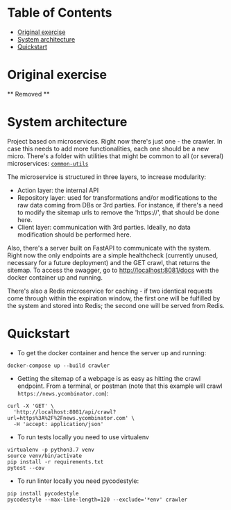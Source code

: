 # Table of Contents

- [Original exercise](#original-exercise)
- [System architecture](#system-architecture)
- [Quickstart](#quickstart)

# Original exercise

** Removed **

# System architecture

Project based on microservices. Right now there's just one - the crawler. In case this needs to add more functionalities, each one should be a new micro. There's a folder with utilities that might be common to all (or several) microservices: [`common-utils`](./common-utils/README.md)

The microservice is structured in three layers, to increase modularity:
- Action layer: the internal API
- Repository layer: used for transformations and/or modifications to the raw data coming from DBs or 3rd parties. For instance, if there's a need to modify the sitemap urls to remove the 'https://', that should be done here.
- Client layer: communication with 3rd parties. Ideally, no data modification should be performed here.

Also, there's a server built on FastAPI to communicate with the system. Right now the only endpoints are a simple healthcheck (currently unused, necessary for a future deployment) and the GET crawl, that returns the sitemap. To access the swagger, go to [http://localhost:8081/docs](http://localhost:8081/docs) with the docker container up and running.

There's also a Redis microservice for caching - if two identical requests come through within the expiration window, the first one will be fulfilled by the system and stored into Redis; the second one will be served from Redis.

# Quickstart

* To get the docker container and hence the server up and running:

```
docker-compose up --build crawler
```  

* Getting the sitemap of a webpage is as easy as hitting the crawl endpoint. From a terminal, or postman (note that this example will crawl `https://news.ycombinator.com`):

```
curl -X 'GET' \
  'http://localhost:8081/api/crawl?url=https%3A%2F%2Fnews.ycombinator.com' \
  -H 'accept: application/json'
```

* To run tests locally you need to use virtualenv
```
virtualenv -p python3.7 venv
source venv/bin/activate
pip install -r requirements.txt
pytest --cov
```

* To run linter locally you need pycodestyle:
```
pip install pycodestyle
pycodestyle --max-line-length=120 --exclude='*env' crawler
```
